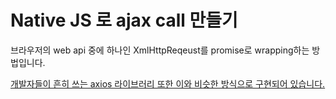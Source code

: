 # Native JS 로 ajax call 만들기

브라우저의 web api 중에 하나인 XmlHttpReqeust를 promise로 wrapping하는 방법입니다.

[개발자들이 흔히 쓰는 axios 라이브러리 또한 이와 비슷한 방식으로 구현되어 있습니다.](https://velog.io/@dev-mish-mash/Promise%EB%8A%94-%EB%B9%84%EB%8F%99%EA%B8%B0-%EC%9E%91%EC%97%85%EC%9D%84-%EB%8F%84%EC%99%80%EC%A3%BC%EB%8A%94-%EB%8F%84%EA%B5%AC%EC%9D%B4%EB%8B%A4#%EC%98%88%EC%8B%9C-axios%EC%97%90%EC%84%9C-promise%EB%A5%BC-%EC%96%B4%EB%96%BB%EA%B2%8C-%EC%82%AC%EC%9A%A9%ED%95%98%EA%B3%A0-%EC%9E%88%EB%8A%94%EA%B0%80)

